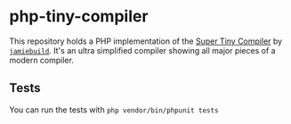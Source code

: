 # php-tiny-compiler

This repository holds a PHP implementation of the [Super Tiny Compiler](https://github.com/jamiebuilds/the-super-tiny-compiler) by [`jamiebuild`](https://github.com/jamiebuilds). 
It's an ultra simplified compiler showing all major pieces of a modern compiler.

## Tests
You can run the tests with ```php vendor/bin/phpunit tests```